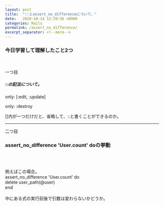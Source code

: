 ```yaml
---
layout: post
title:  "::とassert_no_differenceについて。"
date:   2020-10-14 12:39:36 +0900
categories: Rails
permalink: /assert_no_difference/
excerpt_separator: <!--more-->
---
```

<!--more-->
### 今日学習して理解したこと2つ
<br><br>
一つ目

#####  ::の記法について。<br>

only: [:edit, :update]<br>

only: :destroy<br>

[]内が一つだけだと、省略して、::と書くことができるのか。<br>

-----------------------------------------------------------------------------------------
二つ目

### assert_no_difference 'User.count' doの挙動
<br><br>



 例えばこの場合。<br>
    assert_no_difference 'User.count' do<br>
      delete user_path(@user)<br>
    end<br>
 <br>
中にある式の実行前後で引数は変わらないかどうか。



<!-- 参考記事[https://qiita.com/knml/items/84c30dc525f43fabf94f](リンク) -->